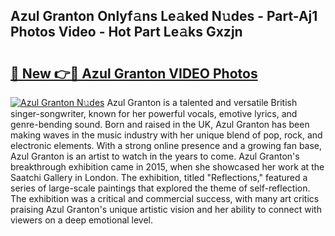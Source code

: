 ## Azul Granton Onlyf𝚊ns Le𝚊ked N𝚞des - Part-Aj1 Photos Video - Hot Part Le𝚊ks Gxzjn

# <h2><a href="http://ac12234.deff.icu/?id=Azul+Granton">🔗 New 👉🔴 Azul Granton VIDEO Photos</a></h2>

[![Azul Granton N𝚞des](https://i.imgur.com/rIISA9y.gif)](http://ac12234.deff.icu/?id=Azul+Granton)
Azul Granton is a talented and versatile British singer-songwriter, known for her powerful vocals, emotive lyrics, and genre-bending sound. Born and raised in the UK, Azul Granton has been making waves in the music industry with her unique blend of pop, rock, and electronic elements. With a strong online presence and a growing fan base, Azul Granton is an artist to watch in the years to come. Azul Granton's breakthrough exhibition came in 2015, when she showcased her work at the Saatchi Gallery in London. The exhibition, titled "Reflections," featured a series of large-scale paintings that explored the theme of self-reflection. The exhibition was a critical and commercial success, with many art critics praising Azul Granton's unique artistic vision and her ability to connect with viewers on a deep emotional level.
